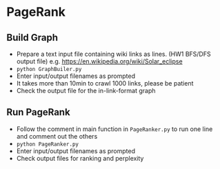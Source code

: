 # PageRank

## Build Graph
- Prepare a text input file containing wiki links as lines. (HW1 BFS/DFS output file) e.g. https://en.wikipedia.org/wiki/Solar_eclipse
- `python GraphBuiler.py`
- Enter input/output filenames as prompted
- It takes more than 10min to crawl 1000 links, please be patient
- Check the output file for the in-link-format graph

## Run PageRank
- Follow the comment in main function in `PageRanker.py` to run one line and comment out the others
- `python PageRanker.py`
- Enter input/output filenames as prompted
- Check output files for ranking and perplexity

